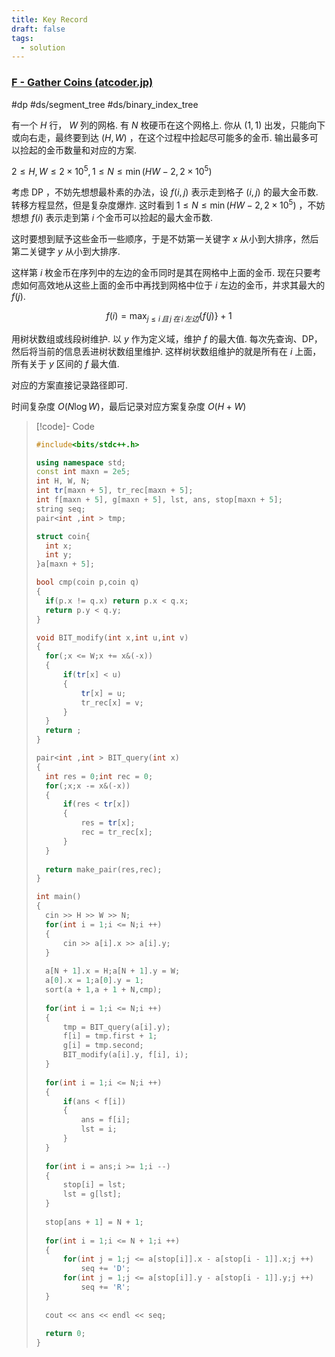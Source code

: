 ```yaml
---
title: Key Record
draft: false
tags:
  - solution
---
```


### [F - Gather Coins (atcoder.jp)](https://atcoder.jp/contests/abc369/tasks/abc369_f)

#dp #ds/segment_tree #ds/binary_index_tree

有一个 $H$ 行， $W$ 列的网格. 有 $N$ 枚硬币在这个网格上. 你从 $(1,1)$ 出发，只能向下或向右走，最终要到达 $(H,W)$ ，在这个过程中捡起尽可能多的金币. 输出最多可以捡起的金币数量和对应的方案.

$2\leq H,W \leq 2\times 10^5, 1\leq N\leq \min(HW-2,2\times 10^5)$

考虑 DP ，不妨先想想最朴素的办法，设 $f(i,j)$ 表示走到格子 $(i,j)$ 的最大金币数. 转移方程显然，但是复杂度爆炸. 这时看到 $1\leq N \leq \min(HW-2,2\times 10^5)$ ，不妨想想 $f(i)$ 表示走到第 $i$ 个金币可以捡起的最大金币数.

这时要想到赋予这些金币一些顺序，于是不妨第一关键字 $x$ 从小到大排序，然后第二关键字 $y$ 从小到大排序.

这样第 $i$ 枚金币在序列中的左边的金币同时是其在网格中上面的金币. 现在只要考虑如何高效地从这些上面的金币中再找到网格中位于 $i$ 左边的金币，并求其最大的 $f(j)$. 

$$
f(i)= \max_{j\leqslant i \,且\,j\,在\,i\,左边}\{f(j)\} + 1
$$

用树状数组或线段树维护. 以 $y$ 作为定义域，维护 $f$ 的最大值. 每次先查询、DP，然后将当前的信息丢进树状数组里维护. 这样树状数组维护的就是所有在 $i$ 上面，所有关于 $y$ 区间的 $f$ 最大值.

对应的方案直接记录路径即可.

时间复杂度 $O(N\log W)$，最后记录对应方案复杂度 $O(H + W)$

> [!code]- Code
> ```cpp
> #include<bits/stdc++.h>
> 
> using namespace std;
> const int maxn = 2e5;
> int H, W, N;
> int tr[maxn + 5], tr_rec[maxn + 5];
> int f[maxn + 5], g[maxn + 5], lst, ans, stop[maxn + 5];
> string seq;
> pair<int ,int > tmp;
> 
> struct coin{
> 	int x;
> 	int y;
> }a[maxn + 5];
> 
> bool cmp(coin p,coin q)
> {
> 	if(p.x != q.x) return p.x < q.x;
> 	return p.y < q.y;
> }
> 
> void BIT_modify(int x,int u,int v)
> {
> 	for(;x <= W;x += x&(-x))
> 	{
> 		if(tr[x] < u)
> 		{
> 			tr[x] = u;
> 			tr_rec[x] = v;
> 		}
> 	}
> 	return ;
> }
> 
> pair<int ,int > BIT_query(int x)
> {
> 	int res = 0;int rec = 0;
> 	for(;x;x -= x&(-x))
> 	{
> 		if(res < tr[x])
> 		{
> 			res = tr[x];
> 			rec = tr_rec[x];
> 		}
> 	}
> 	
> 	return make_pair(res,rec);
> }
> 
> int main()
> {
> 	cin >> H >> W >> N;
> 	for(int i = 1;i <= N;i ++)
> 	{
> 		cin >> a[i].x >> a[i].y;
> 	}
> 	
> 	a[N + 1].x = H;a[N + 1].y = W;
> 	a[0].x = 1;a[0].y = 1;
> 	sort(a + 1,a + 1 + N,cmp);
> 	
> 	for(int i = 1;i <= N;i ++)
> 	{
> 		tmp = BIT_query(a[i].y);
> 		f[i] = tmp.first + 1;
> 		g[i] = tmp.second;
> 		BIT_modify(a[i].y, f[i], i);
> 	}
> 	
> 	for(int i = 1;i <= N;i ++)
> 	{
> 		if(ans < f[i])
> 		{
> 			ans = f[i];
> 			lst = i;
> 		}
> 	}
> 	
> 	for(int i = ans;i >= 1;i --)
> 	{
> 		stop[i] = lst;
> 		lst = g[lst];
> 	}
> 	
> 	stop[ans + 1] = N + 1;
> 	
> 	for(int i = 1;i <= N + 1;i ++)
> 	{
> 		for(int j = 1;j <= a[stop[i]].x - a[stop[i - 1]].x;j ++)
> 			seq += 'D';
> 		for(int j = 1;j <= a[stop[i]].y - a[stop[i - 1]].y;j ++)
> 			seq += 'R';
> 	}
> 	
> 	cout << ans << endl << seq;
> 	
> 	return 0;
> }
> ```

